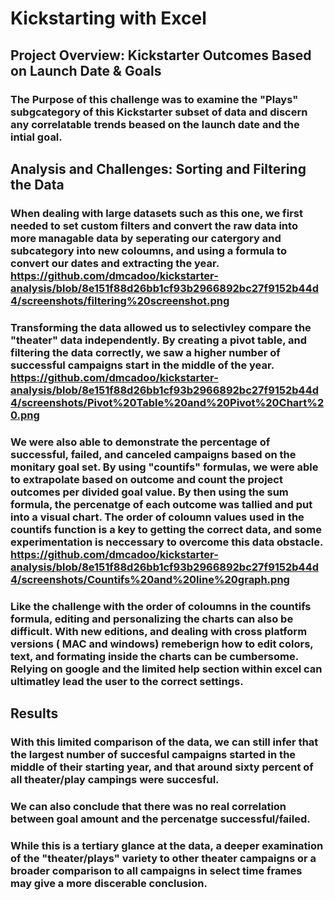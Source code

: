 # Kickstarting with Excel

## Project Overview: Kickstarter Outcomes Based on Launch Date & Goals

### The Purpose of this challenge was to examine the "Plays" subgcategory of this Kickstarter subset of data and discern any correlatable trends beased on the launch date and the intial goal.

## Analysis and Challenges: Sorting and Filtering the Data

### When dealing with large datasets such as this one, we first needed to set custom  filters and convert the raw data into more managable data by seperating our catergory and subcategory into new coloumns, and using a formula to convert our dates and extracting the year. https://github.com/dmcadoo/kickstarter-analysis/blob/8e151f88d26bb1cf93b2966892bc27f9152b44d4/screenshots/filtering%20screenshot.png

### Transforming the data allowed us to selectivley compare the "theater" data independently. By creating a pivot table, and filtering the data correctly, we saw a **higher** number of successful campaigns start in the middle of the year. https://github.com/dmcadoo/kickstarter-analysis/blob/8e151f88d26bb1cf93b2966892bc27f9152b44d4/screenshots/Pivot%20Table%20and%20Pivot%20Chart%20.png

### We were also able to demonstrate the percentage of successful, failed, and canceled campaigns based on the monitary goal set. By using "countifs" formulas, we were able to extrapolate based on outcome and count the project outcomes per divided goal value. By then using the sum formula, the percenatge of each outcome was tallied and put into a visual chart. The order of coloumn values used in the countifs function is a key to getting the correct data, and some experimentation is neccessary to overcome this data obstacle. https://github.com/dmcadoo/kickstarter-analysis/blob/8e151f88d26bb1cf93b2966892bc27f9152b44d4/screenshots/Countifs%20and%20line%20graph.png

### Like the challenge with the order of coloumns in the countifs formula, editing and personalizing the charts can also be difficult. With new editions, and dealing with cross platform versions ( MAC and windows) remeberign how to edit colors, text, and formating inside the charts can be cumbersome. Relying on google and the limited help section within excel can ultimatley lead the user to the correct settings.

## Results
### With this limited comparison of the data, we can still infer that the largest number of succesful campaigns started in the middle of their  starting year, and that around sixty percent of all theater/play campings were succesful.

### We can also conclude that there was no real correlation between goal amount and the percenatge successful/failed.

### While this is a tertiary glance at the data, a deeper examination of the "theater/plays" variety to other theater campaigns or a broader comparison to all campaigns in select time frames may give a more discerable conclusion.



